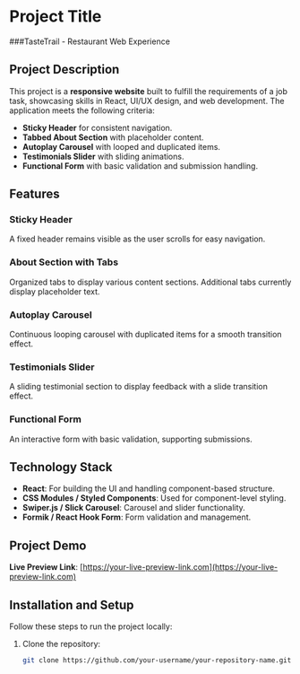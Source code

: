 # Project Title
###TasteTrail - Restaurant Web Experience

## Project Description
This project is a **responsive website** built to fulfill the requirements of a job task, showcasing skills in React, UI/UX design, and web development. The application meets the following criteria:

- **Sticky Header** for consistent navigation.
- **Tabbed About Section** with placeholder content.
- **Autoplay Carousel** with looped and duplicated items.
- **Testimonials Slider** with sliding animations.
- **Functional Form** with basic validation and submission handling.

## Features

### Sticky Header
A fixed header remains visible as the user scrolls for easy navigation.

### About Section with Tabs
Organized tabs to display various content sections. Additional tabs currently display placeholder text.

### Autoplay Carousel
Continuous looping carousel with duplicated items for a smooth transition effect.

### Testimonials Slider
A sliding testimonial section to display feedback with a slide transition effect.

### Functional Form
An interactive form with basic validation, supporting submissions.

## Technology Stack
- **React**: For building the UI and handling component-based structure.
- **CSS Modules / Styled Components**: Used for component-level styling.
- **Swiper.js / Slick Carousel**: Carousel and slider functionality.
- **Formik / React Hook Form**: Form validation and management.

## Project Demo
**Live Preview Link**: [https://your-live-preview-link.com](https://your-live-preview-link.com)

## Installation and Setup
Follow these steps to run the project locally:

1. Clone the repository:
   ```bash
   git clone https://github.com/your-username/your-repository-name.git
